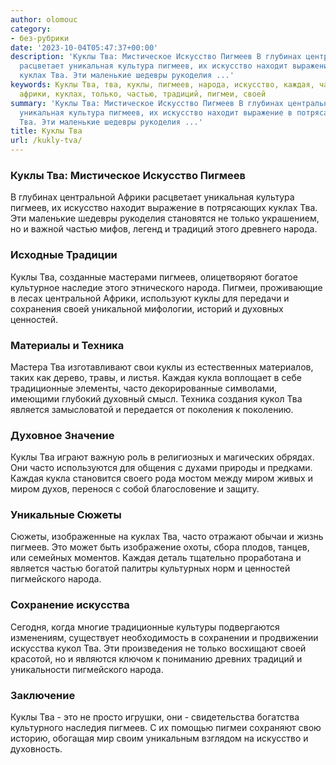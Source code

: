 ```yaml
---
author: olomouc
category:
- без-рубрики
date: '2023-10-04T05:47:37+00:00'
description: 'Куклы Тва: Мистическое Искусство Пигмеев В глубинах центральной Африки
  расцветает уникальная культура пигмеев, их искусство находит выражение в потрясающих
  куклах Тва. Эти маленькие шедевры рукоделия ...'
keywords: Куклы Тва, тва, куклы, пигмеев, народа, искусство, каждая, часто, центральной,
  африки, куклах, только, частью, традиций, пигмеи, своей
summary: 'Куклы Тва: Мистическое Искусство Пигмеев В глубинах центральной Африки расцветает
  уникальная культура пигмеев, их искусство находит выражение в потрясающих куклах
  Тва. Эти маленькие шедевры рукоделия ...'
title: Куклы Тва
url: /kukly-tva/
---
```


### Куклы Тва: Мистическое Искусство Пигмеев

В глубинах центральной Африки расцветает уникальная культура пигмеев, их искусство находит выражение в потрясающих куклах Тва. Эти маленькие шедевры рукоделия становятся не только украшением, но и важной частью мифов, легенд и традиций этого древнего народа.

### Исходные Традиции

Куклы Тва, созданные мастерами пигмеев, олицетворяют богатое культурное наследие этого этнического народа. Пигмеи, проживающие в лесах центральной Африки, используют куклы для передачи и сохранения своей уникальной мифологии, историй и духовных ценностей.

### Материалы и Техника

Мастера Тва изготавливают свои куклы из естественных материалов, таких как дерево, травы, и листья. Каждая кукла воплощает в себе традиционные элементы, часто декорированные символами, имеющими глубокий духовный смысл. Техника создания кукол Тва является замысловатой и передается от поколения к поколению.

### Духовное Значение

Куклы Тва играют важную роль в религиозных и магических обрядах. Они часто используются для общения с духами природы и предками. Каждая кукла становится своего рода мостом между миром живых и миром духов, перенося с собой благословение и защиту.

### Уникальные Сюжеты

Сюжеты, изображенные на куклах Тва, часто отражают обычаи и жизнь пигмеев. Это может быть изображение охоты, сбора плодов, танцев, или семейных моментов. Каждая деталь тщательно проработана и является частью богатой палитры культурных норм и ценностей пигмейского народа.

### Сохранение искусства

Сегодня, когда многие традиционные культуры подвергаются изменениям, существует необходимость в сохранении и продвижении искусства кукол Тва. Эти произведения не только восхищают своей красотой, но и являются ключом к пониманию древних традиций и уникальности пигмейского народа.

### Заключение

Куклы Тва \- это не просто игрушки, они \- свидетельства богатства культурного наследия пигмеев. С их помощью пигмеи сохраняют свою историю, обогащая мир своим уникальным взглядом на искусство и духовность.